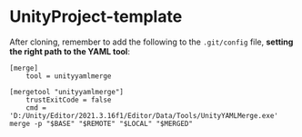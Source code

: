 # UnityProject-template

After cloning, remember to add the following to the `.git/config` file, **setting the right path to the YAML tool**:

```config
[merge]
	tool = unityyamlmerge

[mergetool "unityyamlmerge"]
	trustExitCode = false
	cmd = 'D:/Unity/Editor/2021.3.16f1/Editor/Data/Tools/UnityYAMLMerge.exe' merge -p "$BASE" "$REMOTE" "$LOCAL" "$MERGED"
```
